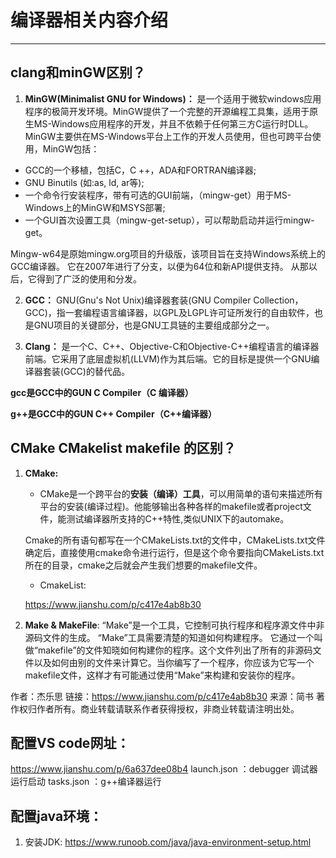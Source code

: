 # 编译器相关内容介绍
---
## clang和minGW区别？
1. **MinGW(Minimalist GNU for Windows)：** 是一个适用于微软windows应用程序的极简开发环境。MinGW提供了一个完整的开源编程工具集，适用于原生MS-Windows应用程序的开发，并且不依赖于任何第三方C运行时DLL。MinGW主要供在MS-Windows平台上工作的开发人员使用，但也可跨平台使用，MinGW包括：
* GCC的一个移植，包括C，C ++，ADA和FORTRAN编译器;
* GNU Binutils (如:as, ld, ar等);
* 一个命令行安装程序，带有可选的GUI前端，（mingw-get）用于MS-Windows上的MinGW和MSYS部署;
* 一个GUI首次设置工具（mingw-get-setup），可以帮助启动并运行mingw-get。

Mingw-w64是原始mingw.org项目的升级版，该项目旨在支持Windows系统上的GCC编译器。 它在2007年进行了分支，以便为64位和新API提供支持。 从那以后，它得到了广泛的使用和分发。

2. **GCC：** 
   GNU(Gnu's Not Unix)编译器套装(GNU Compiler Collection，GCC)，指一套编程语言编译器，以GPL及LGPL许可证所发行的自由软件，也是GNU项目的关键部分，也是GNU工具链的主要组成部分之一。

3. **Clang：** 
   是一个C、C++、Objective-C和Objective-C++编程语言的编译器前端。它采用了底层虚拟机(LLVM)作为其后端。它的目标是提供一个GNU编译器套装(GCC)的替代品。
 
**gcc是GCC中的GUN C Compiler（C 编译器）**

**g++是GCC中的GUN C++ Compiler（C++编译器）**

## CMake CMakelist makefile 的区别？
1. **CMake:**
   * CMake是一个跨平台的**安装（编译）工具**，可以用简单的语句来描述所有平台的安装(编译过程)。他能够输出各种各样的makefile或者project文件，能测试编译器所支持的C++特性,类似UNIX下的automake。

   Cmake的所有语句都写在一个CMakeLists.txt的文件中，CMakeLists.txt文件确定后，直接使用cmake命令进行运行，但是这个命令要指向CMakeLists.txt所在的目录，cmake之后就会产生我们想要的makefile文件。

   * CmakeList:

   https://www.jianshu.com/p/c417e4ab8b30

2. **Make & MakeFile**:
   “Make”是一个工具，它控制可执行程序和程序源文件中非源码文件的生成。
   “Make”工具需要清楚的知道如何构建程序。 它通过一个叫做“makefile”的文件知晓如何构建你的程序。这个文件列出了所有的非源码文件以及如何由别的文件来计算它。当你编写了一个程序，你应该为它写一个makefile文件，这样才有可能通过使用“Make”来构建和安装你的程序。

作者：杰乐思
链接：https://www.jianshu.com/p/c417e4ab8b30
来源：简书
著作权归作者所有。商业转载请联系作者获得授权，非商业转载请注明出处。

## 配置VS code网址：
https://www.jianshu.com/p/6a637dee08b4
launch.json ：debugger 调试器运行启动
tasks.json ：g++编译器运行
## 配置java环境：
1. 安装JDK:
https://www.runoob.com/java/java-environment-setup.html

